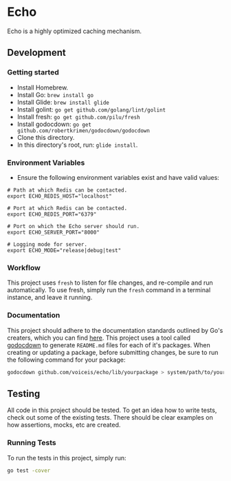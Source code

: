 # Echo
Echo is a highly optimized caching mechanism.

## Development
### Getting started
* Install Homebrew.
* Install Go: `brew install go`
* Install Glide: `brew install glide`
* Install golint: `go get github.com/golang/lint/golint`
* Install fresh: `go get github.com/pilu/fresh`
* Install godocdown: `go get github.com/robertkrimen/godocdown/godocdown`
* Clone this directory.
* In this directory's root, run: `glide install`.

### Environment Variables
* Ensure the following environment variables exist and have valid values:
```shell
# Path at which Redis can be contacted.
export ECHO_REDIS_HOST="localhost"

# Port at which Redis can be contacted.
export ECHO_REDIS_PORT="6379"

# Port on which the Echo server should run.
export ECHO_SERVER_PORT="8000"

# Logging mode for server.
export ECHO_MODE="release|debug|test"
```

### Workflow
This project uses `fresh` to listen for file changes, and re-compile and run automatically. To use fresh, simply run the `fresh` command in a terminal instance, and leave it running.

### Documentation
This project should adhere to the documentation standards outlined by Go's creaters, which you can find [here](https://blog.golang.org/godoc-documenting-go-code). This project uses a tool called [godocdown](https://github.com/robertkrimen/godocdown) to generate `README.md` files for each of it's packages. When creating or updating a package, before submitting changes, be sure to run the following command for your package:
```bash
godocdown github.com/voiceis/echo/lib/yourpackage > system/path/to/your/package/README.md
```

## Testing
All code in this project should be tested. To get an idea how to write tests, check out some of the existing tests. There should be clear examples on how assertions, mocks, etc are created.

### Running Tests
To run the tests in this project, simply run:
```bash
go test -cover
```
